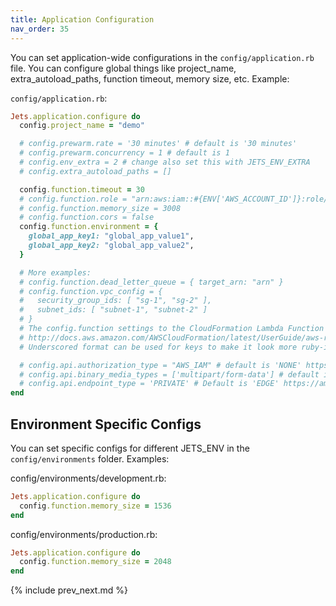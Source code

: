 ```yaml
---
title: Application Configuration
nav_order: 35
---
```


You can set application-wide configurations in the `config/application.rb` file. You can configure global things like project_name, extra_autoload_paths, function timeout, memory size, etc. Example:

`config/application.rb`:

```ruby
Jets.application.configure do
  config.project_name = "demo"

  # config.prewarm.rate = '30 minutes' # default is '30 minutes'
  # config.prewarm.concurrency = 1 # default is 1
  # config.env_extra = 2 # change also set this with JETS_ENV_EXTRA
  # config.extra_autoload_paths = []

  config.function.timeout = 30
  # config.function.role = "arn:aws:iam::#{ENV['AWS_ACCOUNT_ID']}:role/service-role/pre-created"
  # config.function.memory_size = 3008
  # config.function.cors = false
  config.function.environment = {
    global_app_key1: "global_app_value1",
    global_app_key2: "global_app_value2",
  }

  # More examples:
  # config.function.dead_letter_queue = { target_arn: "arn" }
  # config.function.vpc_config = {
  #   security_group_ids: [ "sg-1", "sg-2" ],
  #   subnet_ids: [ "subnet-1", "subnet-2" ]
  # }
  # The config.function settings to the CloudFormation Lambda Function properties.
  # http://docs.aws.amazon.com/AWSCloudFormation/latest/UserGuide/aws-resource-lambda-function.html
  # Underscored format can be used for keys to make it look more ruby-ish.

  # config.api.authorization_type = "AWS_IAM" # default is 'NONE' https://amzn.to/2qZ7zLh
  # config.api.binary_media_types = ['multipart/form-data'] # default is ['multipart/form-data'] # Changing this will update the API Gateway DNS
  # config.api.endpoint_type = 'PRIVATE' # Default is 'EDGE' https://amzn.to/2r0Iu2L
end
```

## Environment Specific Configs

You can set specific configs for different JETS_ENV in the `config/environments` folder. Examples:

config/environments/development.rb:

```ruby
Jets.application.configure do
  config.function.memory_size = 1536
end
```

config/environments/production.rb:

```ruby
Jets.application.configure do
  config.function.memory_size = 2048
end
```

{% include prev_next.md %}